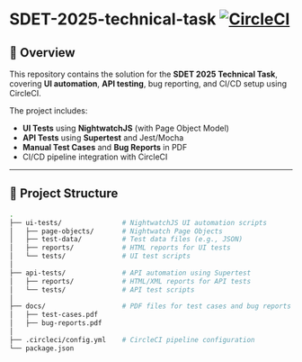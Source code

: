 # SDET-2025-technical-task [![CircleCI](https://dl.circleci.com/status-badge/img/gh/khloudmohamed21/SDET-2025-technical-task/tree/main.svg?style=flat)](https://dl.circleci.com/status-badge/redirect/gh/khloudmohamed21/SDET-2025-technical-task/tree/main)


## 📌 Overview
This repository contains the solution for the **SDET 2025 Technical Task**, covering **UI automation**, **API testing**, bug reporting, and CI/CD setup using CircleCI.

The project includes:
- **UI Tests** using **NightwatchJS** (with Page Object Model)
- **API Tests** using **Supertest** and Jest/Mocha
- **Manual Test Cases** and **Bug Reports** in PDF
- CI/CD pipeline integration with CircleCI

---

## 📂 Project Structure
```bash
.
├── ui-tests/               # NightwatchJS UI automation scripts
│   ├── page-objects/       # Nightwatch Page Objects
│   ├── test-data/          # Test data files (e.g., JSON)
│   ├── reports/            # HTML reports for UI tests
│   └── tests/              # UI test scripts
│
├── api-tests/              # API automation using Supertest
│   ├── reports/            # HTML/XML reports for API tests
│   └── tests/              # API test scripts
│
├── docs/                   # PDF files for test cases and bug reports
│   ├── test-cases.pdf
│   ├── bug-reports.pdf
│
├── .circleci/config.yml    # CircleCI pipeline configuration
└── package.json


